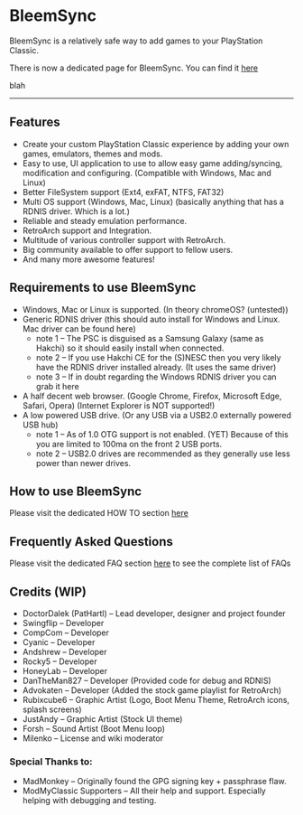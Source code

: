 # BleemSync
BleemSync is a relatively safe way to add games to your PlayStation Classic.

There is now a dedicated page for BleemSync. You can find it [here](https://modmyclassic.com/bleemsync/)

blah

----

## Features
* Create your custom PlayStation Classic experience by adding your own games, emulators, themes and mods.
* Easy to use, UI application to use to allow easy game adding/syncing, modification and configuring. (Compatible with Windows, Mac and Linux)
* Better FileSystem support (Ext4, exFAT, NTFS, FAT32)
* Multi OS support (Windows, Mac, Linux) (basically anything that has a RDNIS driver. Which is a lot.)
* Reliable and steady emulation performance.
* RetroArch support and Integration.
* Multitude of various controller support with RetroArch.
* Big community available to offer support to fellow users.
* And many more awesome features!

## Requirements to use BleemSync

* Windows, Mac or Linux is supported. (In theory chromeOS? (untested))
* Generic RDNIS driver (this should auto install for Windows and Linux. Mac driver can be found here)
  * note 1 – The PSC is disguised as a Samsung Galaxy (same as Hakchi) so it should easily install when connected.
  * note 2 – If you use Hakchi CE for the (S)NESC then you very likely have the RDNIS driver installed already. (It uses the same driver)
  * note 3 – If in doubt regarding the Windows RDNIS driver you can grab it here
* A half decent web browser. (Google Chrome, Firefox, Microsoft Edge, Safari, Opera) (Internet Explorer is NOT supported!)
* A low powered USB drive. (Or any USB via a USB2.0 externally powered USB hub)
  * note 1 – As of 1.0 OTG support is not enabled. (YET) Because of this you are limited to 100ma on the front 2 USB ports.
  * note 2 – USB2.0 drives are recommended as they generally use less power than newer drives.

## How to use BleemSync

Please visit the dedicated HOW TO section [here](https://modmyclassic.com/bleemsync/#How_to_use_BleemSync)

## Frequently Asked Questions

Please visit the dedicated FAQ section [here](https://modmyclassic.com/bleemsync/#FAQ) to see the complete list of FAQs

## Credits (WIP)

* DoctorDalek (PatHartl) – Lead developer, designer and project founder
* Swingflip – Developer
* CompCom – Developer
* Cyanic – Developer
* Andshrew – Developer
* Rocky5 – Developer
* HoneyLab – Developer
* DanTheMan827 – Developer (Provided code for debug and RDNIS)
* Advokaten – Developer (Added the stock game playlist for RetroArch)
* Rubixcube6 – Graphic Artist (Logo, Boot Menu Theme, RetroArch icons, splash screens)
* JustAndy – Graphic Artist (Stock UI theme)
* Forsh – Sound Artist (Boot Menu loop)
* Milenko – License and wiki moderator

### Special Thanks to:

* MadMonkey – Originally found the GPG signing key + passphrase flaw.
* ModMyClassic Supporters – All their help and support. Especially helping with debugging and testing.
